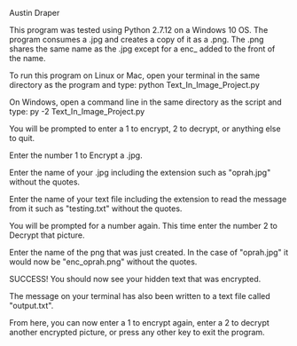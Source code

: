Austin Draper

This program was tested using Python 2.7.12 on a Windows 10 OS. 
The program consumes a .jpg and creates a copy of it as a .png. 
The .png shares the same name as the .jpg except for a enc_ added to the front of the name. 

To run this program on Linux or Mac, open your terminal in the same directory as the program 
and type: 
python Text_In_Image_Project.py

On Windows, open a command line in the same directory as the script and type: 
py -2 Text_In_Image_Project.py

You will be prompted to enter a 1 to encrypt, 2 to decrypt, or anything else to quit.

Enter the number 1 to Encrypt a .jpg.

Enter the name of your .jpg including the extension such as "oprah.jpg" without the quotes.

Enter the name of your text file including the extension to read the message from it such as "testing.txt" without the quotes.

You will be prompted for a number again. This time enter the number 2 to Decrypt that picture.

Enter the name of the png that was just created. In the case of "oprah.jpg" it would now be "enc_oprah.png" without the quotes.

SUCCESS! You should now see your hidden text that was encrypted. 

The message on your terminal has also been written to a text file called "output.txt".

From here, you can now enter a 1 to encrypt again, enter a 2 to decrypt another encrypted picture, or press any other key to
exit the program.


